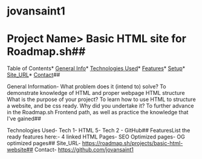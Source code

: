 # jovansaint1
# Project Name> Basic HTML site for Roadmap.sh## 

Table of Contents* 
[General Info](#general-information)* 
[Technologies Used](#technologies-used)* 
[Features](#features)*
[Setup](#setup)* 
[Site_URL](#site_url)*
[Contact](#contact)##

General Information- 
What problem does it (intend to) solve? To demonstrate knowledge of HTML and proper webpage HTML structure
What is the purpose of your project? To learn how to use HTML to structure a website, and be css ready.
Why did you undertake it? To further advance in the Roadmap.sh Frontend path, as well as practice the knowledge that I've gained## 


Technologies Used- Tech 1- HTML 5- Tech 2 - GitHub## 
FeaturesList the ready features here:- 4 linked HTML Pages- 
SEO Optimized pages- 
OG optimized pages## 
Site_URL- https://roadmap.sh/projects/basic-html-website## 
Contact- https://github.com/jovansaint1 

